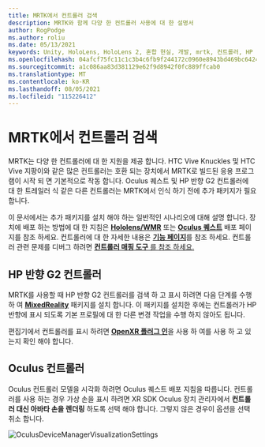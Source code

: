 ```yaml
---
title: MRTK에서 컨트롤러 검색
description: MRTK와 함께 다양 한 컨트롤러 사용에 대 한 설명서
author: RogPodge
ms.author: roliu
ms.date: 05/13/2021
keywords: Unity, HoloLens, HoloLens 2, 혼합 현실, 개발, mrtk, 컨트롤러, HP 반향, oculus, HTC vive, 실습
ms.openlocfilehash: 04afcf75fc11c1c3b4c6fb9f244172c0960e8943bd469bc6424465b376ceaf53
ms.sourcegitcommit: a1c086aa83d381129e62f9d8942f0fc889ffcab0
ms.translationtype: MT
ms.contentlocale: ko-KR
ms.lasthandoff: 08/05/2021
ms.locfileid: "115226412"
---
```

# <a name="detecting-controllers-in-mrtk"></a>MRTK에서 컨트롤러 검색

MRTK는 다양 한 컨트롤러에 대 한 지원을 제공 합니다. HTC Vive Knuckles 및 HTC Vive 지팡이와 같은 많은 컨트롤러는 호환 되는 장치에서 MRTK로 빌드된 응용 프로그램이 시작 되 면 기본적으로 작동 합니다. Oculus 퀘스트 및 HP 반향 G2 컨트롤러에 대 한 트레일러 식 같은 다른 컨트롤러는 MRTK에서 인식 하기 전에 추가 패키지가 필요 합니다.

이 문서에서는 추가 패키지를 설치 해야 하는 일반적인 시나리오에 대해 설명 합니다. 장치에 배포 하는 방법에 대 한 지침은 [**Hololens/WMR**](./wmr-mrtk.md) 또는 [**Oculus 퀘스트**](/windows/mixed-reality/mrtk-unity/supported-devices/oclus-quest-mrtk) 배포 페이지를 참조 하세요. 컨트롤러에 대 한 자세한 내용은 [**기능 페이지**](../features/input/controllers.md)를 참조 하세요. 컨트롤러 관련 문제를 디버그 하려면 [ **컨트롤러 매핑 도구** 를 참조 하세요.](../features/tools/controller-mapping-tool.md)

## <a name="hp-reverb-g2-controllers"></a>HP 반향 G2 컨트롤러

MRTK를 사용할 때 HP 반향 G2 컨트롤러를 검색 하 고 표시 하려면 다음 단계를 수행 하 여 [**MixedReality**](/windows/mixed-reality/develop/unity/unity-reverb-g2-controllers#installing-microsoftmixedrealityinput-with-the-mixed-reality-feature-tool) 패키지를 설치 합니다. 이 패키지를 설치한 후에는 컨트롤러가 HP 반향에 표시 되도록 기본 프로필에 대 한 다른 변경 작업을 수행 하지 않아도 됩니다. 

편집기에서 컨트롤러를 표시 하려면 [**OpenXR 플러그 인**](/windows/mixed-reality/develop/unity/openxr-getting-started)을 사용 하 여를 사용 하 고 있는지 확인 해야 합니다.

## <a name="oculus-controllers"></a>Oculus 컨트롤러 

Oculus 컨트롤러 모델을 시각화 하려면 Oculus 퀘스트 배포 지침을 따릅니다. 컨트롤러를 사용 하는 경우 가상 손을 표시 하려면 XR SDK Oculus 장치 관리자에서 **컨트롤러 대신 아바타 손을 렌더링** 하도록 선택 해야 합니다. 그렇지 않은 경우이 옵션을 선택 취소 합니다.

![OculusDeviceManagerVisualizationSettings](../images/cross-platform/oculus-quest/OculusDeviceManager.png)
